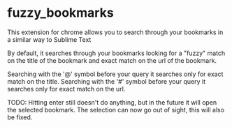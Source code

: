 fuzzy_bookmarks
===============

This extension for chrome allows you to search through your bookmarks in a similar way to Sublime Text

By default, it searches through your bookmarks looking for a "fuzzy" match on 
the title of the bookmark and exact match on the url of the bookmark. 

Searching with the '@' symbol before your query it searches only for exact match on the title.
Searching with the '#' symbol before your query it searches only for exact match on the url.


TODO:
Hitting enter still doesn't do anything, but in the future it will open the selected bookmark.
The selection can now go out of sight, this will also be fixed.
